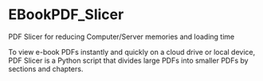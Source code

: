 # EBookPDF_Slicer
PDF Slicer for reducing Computer/Server memories and loading time


To view e-book PDFs instantly and quickly on a cloud drive or local device, PDF Slicer is a Python script that divides large PDFs into smaller PDFs by sections and chapters.
